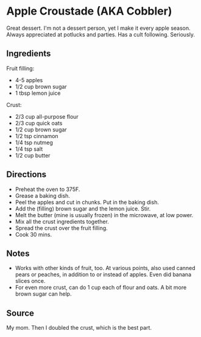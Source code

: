 # Apple Croustade (AKA Cobbler)

Great dessert. I'm not a dessert person, yet I make it every apple season.
Always appreciated at potlucks and parties.
Has a cult following. Seriously.

## Ingredients

Fruit filling:
* 4-5 apples
* 1/2 cup brown sugar
* 1 tbsp lemon juice

Crust:
* 2/3 cup all-purpose flour
* 2/3 cup quick oats
* 1/2 cup brown sugar
* 1/2 tsp cinnamon
* 1/4 tsp nutmeg
* 1/4 tsp salt
* 1/2 cup butter

## Directions

* Preheat the oven to 375F.
* Grease a baking dish.
* Peel the apples and cut in chunks. Put in the baking dish.
* Add the (filling) brown sugar and the lemon juice. Stir.
* Melt the butter (mine is usually frozen) in the microwave, at low power.
* Mix all the crust ingredients together.
* Spread the crust over the fruit filling.
* Cook 30 mins.

## Notes

* Works with other kinds of fruit, too. At various points, also used
  canned pears or peaches, in addition to or instead of apples. Even did
  banana slices once.
* For even more crust, can do 1 cup each of flour and oats. A bit more
  brown sugar can help.

## Source

My mom. Then I doubled the crust, which is the best part.
